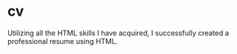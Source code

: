 # cv
Utilizing all the HTML skills I have acquired, I successfully created a professional resume using HTML.
